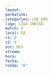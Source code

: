 ```yaml
---
layout: 
permalink: 
categories: LO6 EAS
liga: LIGA INDIGO
match: 6
local: EA
r1: 0
r2: 0
out: DES
stream: 
hora: 
fecha: 
ronda: "6"
---
```

